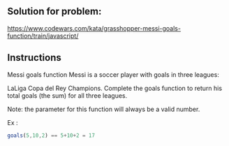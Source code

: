 ## Solution for problem:

https://www.codewars.com/kata/grasshopper-messi-goals-function/train/javascript/

## Instructions

Messi goals function
Messi is a soccer player with goals in three leagues:

LaLiga
Copa del Rey
Champions.
Complete the goals function to return his total goals (the sum) for all three leagues.

Note: the parameter for this function will always be a valid number.

Ex :
```js
goals(5,10,2) == 5+10+2 = 17
```